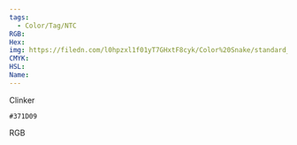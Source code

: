 ```yaml
---
tags:
  - Color/Tag/NTC
RGB:
Hex:
img: https://filedn.com/l0hpzxl1f01yT7GHxtF8cyk/Color%20Snake/standard_csv_to_svg/%23/371D09.svg
CMYK:
HSL:
Name:
---
```

Clinker
```palette
#371D09
```
RGB
